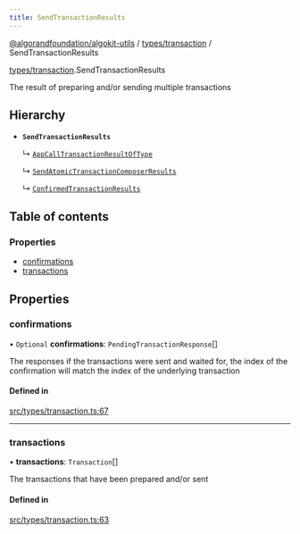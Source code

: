 ```yaml
---
title: SendTransactionResults
---
```

[@algorandfoundation/algokit-utils](/reference/algokit-utils-ts/api/readme/) / [types/transaction](/reference/algokit-utils-ts/api/modules/types_transaction/) / SendTransactionResults



[types/transaction](/reference/algokit-utils-ts/api/modules/types_transaction/).SendTransactionResults

The result of preparing and/or sending multiple transactions

## Hierarchy

- **`SendTransactionResults`**

  ↳ [`AppCallTransactionResultOfType`]()

  ↳ [`SendAtomicTransactionComposerResults`]()

  ↳ [`ConfirmedTransactionResults`]()

## Table of contents

### Properties

- [confirmations](#confirmations)
- [transactions](#transactions)

## Properties

### confirmations

• `Optional` **confirmations**: `PendingTransactionResponse`[]

The responses if the transactions were sent and waited for,
the index of the confirmation will match the index of the underlying transaction

#### Defined in

[src/types/transaction.ts:67](https://github.com/algorandfoundation/algokit-utils-ts/blob/main/src/types/transaction.ts#L67)

___

### transactions

• **transactions**: `Transaction`[]

The transactions that have been prepared and/or sent

#### Defined in

[src/types/transaction.ts:63](https://github.com/algorandfoundation/algokit-utils-ts/blob/main/src/types/transaction.ts#L63)